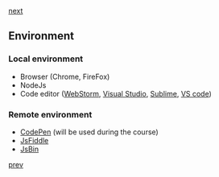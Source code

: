 <a href="03.md">next</a>

<h2>Environment</h2>

<h3>Local environment</h3>
<ul>
    <li>
        Browser (Chrome, FireFox)
    </li>
    <li>
        NodeJs
    </li>
    <li>
        Code editor (<a href="https://www.jetbrains.com/webstorm/">WebStorm</a>,
                     <a href="https://www.visualstudio.com/">Visual Studio</a>,
                     <a href="https://www.sublimetext.com/">Sublime</a>,
                     <a href="https://code.visualstudio.com/">VS code</a>)
    </li>
</ul>

<h3>Remote environment</h3>
<ul>
    <li>
        <a href="http://codepen.io/">CodePen</a> (will be used during the course)
    </li>
    <li>
        <a href="https://jsfiddle.net/">JsFiddle</a>
    </li>
    <li>
        <a href="http://jsbin.com/">JsBin</a>
    </li>
</ul>

<a href="01.md">prev</a>